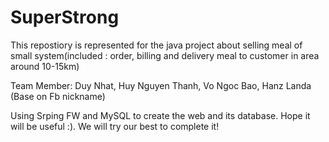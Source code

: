 # SuperStrong
This repostiory is represented for the java project about selling meal of small system(included : order, billing and delivery meal to customer in area around 10-15km)

Team Member: Duy Nhat, Huy Nguyen Thanh, Vo Ngoc Bao, Hanz Landa (Base on Fb nickname)

Using Srping FW and MySQL to create the web and its database. 
Hope it will be useful :). We will try our best to complete it!
